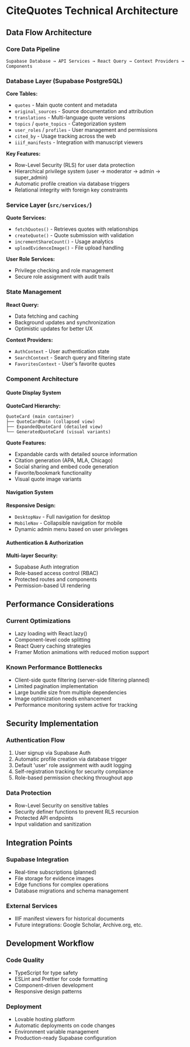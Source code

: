
# CiteQuotes Technical Architecture

## Data Flow Architecture

### Core Data Pipeline
```
Supabase Database → API Services → React Query → Context Providers → Components
```

### Database Layer (Supabase PostgreSQL)
**Core Tables:**
- `quotes` - Main quote content and metadata
- `original_sources` - Source documentation and attribution
- `translations` - Multi-language quote versions
- `topics` / `quote_topics` - Categorization system
- `user_roles` / `profiles` - User management and permissions
- `cited_by` - Usage tracking across the web
- `iiif_manifests` - Integration with manuscript viewers

**Key Features:**
- Row-Level Security (RLS) for user data protection
- Hierarchical privilege system (user → moderator → admin → super_admin)
- Automatic profile creation via database triggers
- Relational integrity with foreign key constraints

### Service Layer (`src/services/`)
**Quote Services:**
- `fetchQuotes()` - Retrieves quotes with relationships
- `createQuote()` - Quote submission with validation
- `incrementShareCount()` - Usage analytics
- `uploadEvidenceImage()` - File upload handling

**User Role Services:**
- Privilege checking and role management
- Secure role assignment with audit trails

### State Management
**React Query:**
- Data fetching and caching
- Background updates and synchronization
- Optimistic updates for better UX

**Context Providers:**
- `AuthContext` - User authentication state
- `SearchContext` - Search query and filtering state
- `FavoritesContext` - User's favorite quotes

### Component Architecture

#### Quote Display System
**QuoteCard Hierarchy:**
```
QuoteCard (main container)
├── QuoteCardMain (collapsed view)
├── ExpandedQuoteCard (detailed view)
└── GeneratedQuoteCard (visual variants)
```

**Quote Features:**
- Expandable cards with detailed source information
- Citation generation (APA, MLA, Chicago)
- Social sharing and embed code generation
- Favorite/bookmark functionality
- Visual quote image variants

#### Navigation System
**Responsive Design:**
- `DesktopNav` - Full navigation for desktop
- `MobileNav` - Collapsible navigation for mobile
- Dynamic admin menu based on user privileges

#### Authentication & Authorization
**Multi-layer Security:**
- Supabase Auth integration
- Role-based access control (RBAC)
- Protected routes and components
- Permission-based UI rendering

## Performance Considerations

### Current Optimizations
- Lazy loading with React.lazy()
- Component-level code splitting
- React Query caching strategies
- Framer Motion animations with reduced motion support

### Known Performance Bottlenecks
- Client-side quote filtering (server-side filtering planned)
- Limited pagination implementation
- Large bundle size from multiple dependencies
- Image optimization needs enhancement
- Performance monitoring system active for tracking

## Security Implementation

### Authentication Flow
1. User signup via Supabase Auth
2. Automatic profile creation via database trigger
3. Default 'user' role assignment with audit logging
4. Self-registration tracking for security compliance
5. Role-based permission checking throughout app

### Data Protection
- Row-Level Security on sensitive tables
- Security definer functions to prevent RLS recursion
- Protected API endpoints
- Input validation and sanitization

## Integration Points

### Supabase Integration
- Real-time subscriptions (planned)
- File storage for evidence images
- Edge functions for complex operations
- Database migrations and schema management

### External Services
- IIIF manifest viewers for historical documents
- Future integrations: Google Scholar, Archive.org, etc.

## Development Workflow

### Code Quality
- TypeScript for type safety
- ESLint and Prettier for code formatting
- Component-driven development
- Responsive design patterns

### Deployment
- Lovable hosting platform
- Automatic deployments on code changes
- Environment variable management
- Production-ready Supabase configuration
